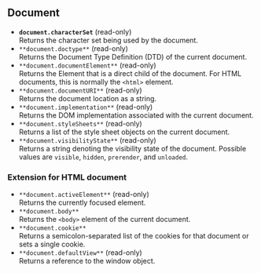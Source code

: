 ## Document

- **`document.characterSet`** (read-only)  
    Returns the character set being used by the document.
- `**document.doctype**` (read-only)  
    Returns the Document Type Definition (DTD) of the current document.
- `**document.documentElement**` (read-only)  
    Returns the Element that is a direct child of the document. For HTML documents, this is normally the `<html>` element.
- `**document.documentURI**` (read-only)  
    Returns the document location as a string.
- `**document.implementation**` (read-only)  
    Returns the DOM implementation associated with the current document.
- `**document.styleSheets**` (read-only)  
    Returns a list of the style sheet objects on the current document.
- `**document.visibilityState**`  (read-only)   
    Returns a string denoting the visibility state of the document. Possible values are `visible`,  `hidden`,  `prerender`, and `unloaded`.

    
### Extension for HTML document
- `**document.activeElement**` (read-only)  
    Returns the currently focused element.
- `**document.body**`  
    Returns the `<body>` element of the current document.
- `**document.cookie**`  
    Returns a semicolon-separated list of the cookies for that document or sets a single cookie.
- `**document.defaultView**` (read-only)  
    Returns a reference to the window object.
    




